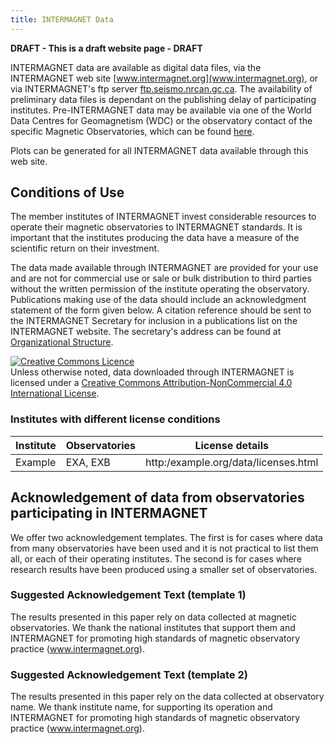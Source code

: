 ```yaml
---
title: INTERMAGNET Data
---
```


**DRAFT - This is a draft website page - DRAFT**

INTERMAGNET data are available as digital data files, via the INTERMAGNET web site [www.intermagnet.org](www.intermagnet.org), or via INTERMAGNET's ftp server [ftp.seismo.nrcan.gc.ca](ftp://ftp.seismo.nrcan.gc.ca). The availability of preliminary data files is dependant on the publishing delay of participating institutes. Pre-INTERMAGNET data may be available via one of the World Data Centres for Geomagnetism (WDC) or the observatory contact of the specific Magnetic Observatories, which can be found [here](http://www.intermagnet.org/imos/imotblobs-eng.php).

Plots can be generated for all INTERMAGNET data available through this web site.

## Conditions of Use

The member institutes of INTERMAGNET invest considerable resources to operate their magnetic observatories to INTERMAGNET standards. It is important that the institutes producing the data have a measure of the scientific return on their investment.

The data made available through INTERMAGNET are provided for your use and are not for commercial use or sale or bulk distribution to third parties without the written permission of the institute operating the observatory. Publications making use of the data should include an acknowledgment statement of the form given below. A citation reference should be sent to the INTERMAGNET Secretary for inclusion in a publications list on the INTERMAGNET website. The secretary's address can be found at [Organizational Structure](http://www.intermagnet.org/structops-eng.php).

<!-- This section copied from Creative Commons - please don't change -->
<a rel="license" href="http://creativecommons.org/licenses/by-nc/4.0/"><img alt="Creative Commons Licence" style="border-width:0" src="https://i.creativecommons.org/l/by-nc/4.0/88x31.png" /></a><br />Unless otherwise noted, data downloaded through INTERMAGNET is licensed under a <a rel="license" href="http://creativecommons.org/licenses/by-nc/4.0/">Creative Commons Attribution-NonCommercial 4.0 International License</a>.

### Institutes with different license conditions

| Institute | Observatories | License details                      |
| --------- | ------------- | ---------------                      |
| Example   | EXA, EXB      | http:/example.org/data/licenses.html |

## Acknowledgement of data from observatories participating in INTERMAGNET

We offer two acknowledgement templates. The first is for cases where data from many observatories have been used and it is not practical to list them all, or each of their operating institutes. The second is for cases where research results have been produced using a smaller set of observatories.

### Suggested Acknowledgement Text (template 1)

The results presented in this paper rely on data collected at magnetic observatories. We thank the national institutes that support them and INTERMAGNET for promoting high standards of magnetic observatory practice (www.intermagnet.org).

### Suggested Acknowledgement Text (template 2)

The results presented in this paper rely on the data collected at observatory name. We thank institute name, for supporting its operation and INTERMAGNET for promoting high standards of magnetic observatory practice (www.intermagnet.org).